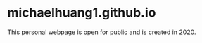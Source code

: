 michaelhuang1.github.io
=====================
This personal webpage is open for public and is created in 2020.
